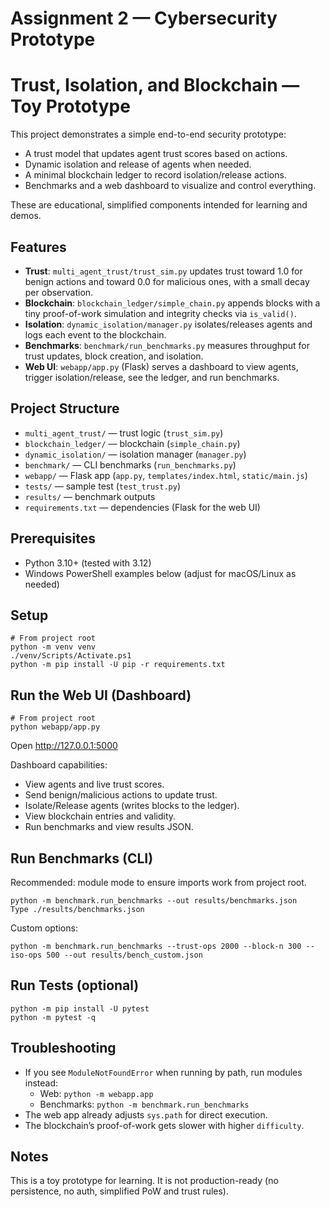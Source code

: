 # Assignment 2 — Cybersecurity Prototype

# Trust, Isolation, and Blockchain — Toy Prototype

This project demonstrates a simple end-to-end security prototype:
- A trust model that updates agent trust scores based on actions.
- Dynamic isolation and release of agents when needed.
- A minimal blockchain ledger to record isolation/release actions.
- Benchmarks and a web dashboard to visualize and control everything.

These are educational, simplified components intended for learning and demos.

## Features
- **Trust**: `multi_agent_trust/trust_sim.py` updates trust toward 1.0 for benign actions and toward 0.0 for malicious ones, with a small decay per observation.
- **Blockchain**: `blockchain_ledger/simple_chain.py` appends blocks with a tiny proof-of-work simulation and integrity checks via `is_valid()`.
- **Isolation**: `dynamic_isolation/manager.py` isolates/releases agents and logs each event to the blockchain.
- **Benchmarks**: `benchmark/run_benchmarks.py` measures throughput for trust updates, block creation, and isolation.
- **Web UI**: `webapp/app.py` (Flask) serves a dashboard to view agents, trigger isolation/release, see the ledger, and run benchmarks.

## Project Structure
- `multi_agent_trust/` — trust logic (`trust_sim.py`)
- `blockchain_ledger/` — blockchain (`simple_chain.py`)
- `dynamic_isolation/` — isolation manager (`manager.py`)
- `benchmark/` — CLI benchmarks (`run_benchmarks.py`)
- `webapp/` — Flask app (`app.py`, `templates/index.html`, `static/main.js`)
- `tests/` — sample test (`test_trust.py`)
- `results/` — benchmark outputs
- `requirements.txt` — dependencies (Flask for the web UI)

## Prerequisites
- Python 3.10+ (tested with 3.12)
- Windows PowerShell examples below (adjust for macOS/Linux as needed)

## Setup
```
# From project root
python -m venv venv
./venv/Scripts/Activate.ps1
python -m pip install -U pip -r requirements.txt
```

## Run the Web UI (Dashboard)
```
# From project root
python webapp/app.py
```
Open http://127.0.0.1:5000

Dashboard capabilities:
- View agents and live trust scores.
- Send benign/malicious actions to update trust.
- Isolate/Release agents (writes blocks to the ledger).
- View blockchain entries and validity.
- Run benchmarks and view results JSON.

## Run Benchmarks (CLI)
Recommended: module mode to ensure imports work from project root.
```
python -m benchmark.run_benchmarks --out results/benchmarks.json
Type ./results/benchmarks.json
```
Custom options:
```
python -m benchmark.run_benchmarks --trust-ops 2000 --block-n 300 --iso-ops 500 --out results/bench_custom.json
```

## Run Tests (optional)
```
python -m pip install -U pytest
python -m pytest -q
```

## Troubleshooting
- If you see `ModuleNotFoundError` when running by path, run modules instead:
  - Web: `python -m webapp.app`
  - Benchmarks: `python -m benchmark.run_benchmarks`
- The web app already adjusts `sys.path` for direct execution.
- The blockchain’s proof-of-work gets slower with higher `difficulty`.

## Notes
This is a toy prototype for learning. It is not production-ready (no persistence, no auth, simplified PoW and trust rules).


